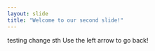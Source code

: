 ```yaml
---
layout: slide
title: "Welcome to our second slide!"
---
```

testing change sth
Use the left arrow to go back!

